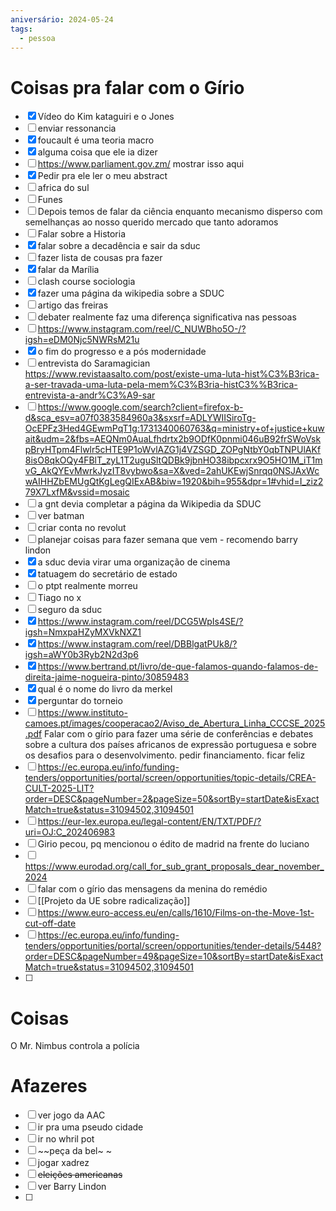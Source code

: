 ```yaml
---
aniversário: 2024-05-24
tags:
  - pessoa
---
```


# Coisas pra falar com o Gírio

- [x] Vídeo do Kim kataguiri e o Jones
- [ ] enviar ressonancia
- [x] foucault é uma teoria macro
- [x] alguma coisa que ele ia dizer
- [ ] https://www.parliament.gov.zm/ mostrar isso aqui
- [x] Pedir pra ele ler o meu abstract
- [ ] africa do sul
- [ ] Funes 
- [ ] Depois temos de falar da ciência enquanto mecanismo disperso com semelhanças ao nosso querido mercado que tanto adoramos 
- [ ] Falar sobre a Historia
- [x] falar sobre a decadência e sair da sduc
- [ ] fazer lista de cousas pra fazer
- [x] falar da Marília
- [ ] clash course sociologia
- [x] fazer uma página da wikipedia sobre a SDUC
- [ ] artigo das freiras
- [ ] debater realmente faz uma diferença significativa nas pessoas
- [ ] https://www.instagram.com/reel/C_NUWBho5O-/?igsh=eDM0Njc5NWRsM21u
- [x] o fim do progresso e a pós modernidade
- [ ] entrevista do Saramagician https://www.revistaasalto.com/post/existe-uma-luta-hist%C3%B3rica-a-ser-travada-uma-luta-pela-mem%C3%B3ria-histC3%%B3rica-entrevista-a-andr%C3%A9-sar
- [ ] https://www.google.com/search?client=firefox-b-d&sca_esv=a07f0383584960a3&sxsrf=ADLYWIISiroTg-OcEPFz3Hed4GEwmPqT1g:1731340060763&q=ministry+of+justice+kuwait&udm=2&fbs=AEQNm0AuaLfhdrtx2b9ODfK0pnmi046uB92frSWoVskpBryHTpm4Flwlr5cHTE9P1oWvlAZG1j4VZSGD_ZOPgNtbY0qbTNPUlAKf8isO8qkOQy4FBlT_zyL1T2uguSltQDBk9jbnHO38ibpcxrx9O5HO1M_iT1mvG_AkQYEvMwrkJyzIT8vybwo&sa=X&ved=2ahUKEwjSnrqq0NSJAxWcwAIHHZbEMUgQtKgLegQIExAB&biw=1920&bih=955&dpr=1#vhid=I_ziz279X7LxfM&vssid=mosaic
- [ ] a gnt devia completar a página da Wikipedia da SDUC
- [ ] ver batman
- [ ] criar conta no revolut
- [ ] planejar coisas para fazer semana que vem - recomendo barry lindon
- [x] a sduc devia virar uma organização de cinema
- [x] tatuagem do secretário de estado
- [ ] o ptpt realmente morreu
- [ ] Tiago no x 
- [ ] seguro da sduc
- [x]  https://www.instagram.com/reel/DCG5WpIs4SE/?igsh=NmxpaHZyMXVkNXZ1 
- [x] https://www.instagram.com/reel/DBBlgatPUk8/?igsh=aWY0b3Ryb2N2d3p6 
- [x] https://www.bertrand.pt/livro/de-que-falamos-quando-falamos-de-direita-jaime-nogueira-pinto/30859483
- [x] qual é o nome do livro da merkel
- [x] perguntar do torneio
- [ ] https://www.instituto-camoes.pt/images/cooperacao2/Aviso_de_Abertura_Linha_CCCSE_2025.pdf Falar com o gírio para fazer uma série de conferências e debates sobre a cultura dos países africanos de expressão portuguesa e sobre os desafios para o desenvolvimento. pedir financiamento. ficar feliz
- [ ] https://ec.europa.eu/info/funding-tenders/opportunities/portal/screen/opportunities/topic-details/CREA-CULT-2025-LIT?order=DESC&pageNumber=2&pageSize=50&sortBy=startDate&isExactMatch=true&status=31094502,31094501
- [ ] https://eur-lex.europa.eu/legal-content/EN/TXT/PDF/?uri=OJ:C_202406983
- [ ] Girio pecou, pq mencionou o édito de madrid na frente do luciano
- [ ] https://www.eurodad.org/call_for_sub_grant_proposals_dear_november_2024
- [ ] falar com o gírio das mensagens da menina do remédio
- [ ] [[Projeto da UE sobre radicalização]] 
- [ ] https://www.euro-access.eu/en/calls/1610/Films-on-the-Move-1st-cut-off-date
- [ ] https://ec.europa.eu/info/funding-tenders/opportunities/portal/screen/opportunities/tender-details/5448?order=DESC&pageNumber=49&pageSize=10&sortBy=startDate&isExactMatch=true&status=31094502,31094501
- [ ] 


# Coisas

O Mr. Nimbus controla a polícia

# Afazeres
- [ ] ver jogo da AAC
- [ ] ir pra uma pseudo cidade
- [ ] ir no whril pot 
- [ ] ~~peça da bel~ ~
- [ ] jogar xadrez 
- [ ] ~~eleições americanas~~
- [ ] ver Barry Lindon
- [ ] 






